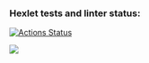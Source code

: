 ### Hexlet tests and linter status:
[![Actions Status](https://github.com/Sophia-Filimonova/python-project-50/workflows/hexlet-check/badge.svg)](https://github.com/Sophia-Filimonova/python-project-50/actions)


<a href="https://codeclimate.com/github/Sophia-Filimonova/python-project-50/maintainability"><img src="https://api.codeclimate.com/v1/badges/3e561a75ae07b9d982c9/maintainability" /></a>
